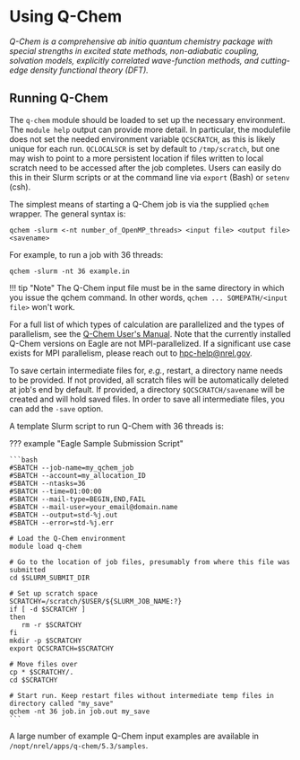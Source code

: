 # Using Q-Chem

*Q-Chem is a comprehensive *ab initio* quantum chemistry package with special strengths in excited state methods, non-adiabatic coupling, solvation models, explicitly correlated wave-function methods, and cutting-edge density functional theory (DFT).* 

## Running Q-Chem

The `q-chem` module should be loaded to set up the necessary environment. The `module help` output can provide more detail. In particular, the modulefile does not set the needed environment variable `QCSCRATCH`, as this is likely unique for each run. `QCLOCALSCR` is set by default to `/tmp/scratch`, but one may wish to point to a more persistent location if files written to local scratch need to be accessed after the job completes. Users can easily do this in their Slurm scripts or at the command line via `export` (Bash) or `setenv` (csh). 

The simplest means of starting a Q-Chem job is via the supplied `qchem` wrapper. The general syntax is: 

`qchem -slurm <-nt number_of_OpenMP_threads> <input file> <output file> <savename>`

For example, to run a job with 36 threads:

`qchem -slurm -nt 36 example.in`

!!! tip "Note"
	 The Q-Chem input file must be in the same directory in which you issue the qchem command. In other words, `qchem ... SOMEPATH/<input file>` won't work. 

For a full list of which types of calculation are parallelized and the types of parallelism, see the [Q-Chem User's Manual](https://manual.q-chem.com/5.3/). Note that the currently installed Q-Chem versions on Eagle are not MPI-parallelized. If a significant use case exists for MPI parallelism, please reach out to [hpc-help@nrel.gov](mailto:hpc-help@nrel.gov). 

To save certain intermediate files for, *e.g.*, restart, a directory name needs to be provided. If not provided, all scratch files will be automatically deleted at job's end by default. If provided, a directory `$QCSCRATCH/savename` will be created and will hold saved files. In order to save all intermediate files, you can add the `-save` option. 

A template Slurm script to run Q-Chem with 36 threads is:

??? example "Eagle Sample Submission Script"

	```bash
	#SBATCH --job-name=my_qchem_job
	#SBATCH --account=my_allocation_ID
	#SBATCH --ntasks=36
	#SBATCH --time=01:00:00
	#SBATCH --mail-type=BEGIN,END,FAIL
	#SBATCH --mail-user=your_email@domain.name
	#SBATCH --output=std-%j.out
	#SBATCH --error=std-%j.err
	 
	# Load the Q-Chem environment
	module load q-chem
	 
	# Go to the location of job files, presumably from where this file was submitted
	cd $SLURM_SUBMIT_DIR
	 
	# Set up scratch space
	SCRATCHY=/scratch/$USER/${SLURM_JOB_NAME:?}
	if [ -d $SCRATCHY ]
	then
	   rm -r $SCRATCHY
	fi
	mkdir -p $SCRATCHY
	export QCSCRATCH=$SCRATCHY
	 
	# Move files over
	cp * $SCRATCHY/.
	cd $SCRATCHY
	 
	# Start run. Keep restart files without intermediate temp files in directory called "my_save"
	qchem -nt 36 job.in job.out my_save
	```

A large number of example Q-Chem input examples are available in `/nopt/nrel/apps/q-chem/5.3/samples`.
